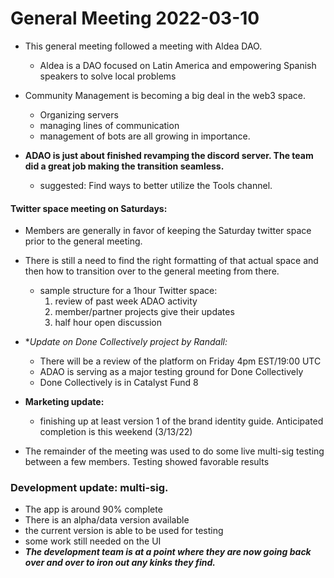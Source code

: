 # General Meeting 2022-03-10

* This general meeting followed a meeting with Aldea DAO. 
  * Aldea is a DAO focused on Latin America and empowering Spanish speakers to solve local problems


* Community Management is becoming a big deal in the web3 space. 
  * Organizing servers
  * managing lines of communication  
  * management of bots are all growing in importance. 

* **ADAO is just about finished revamping the discord server. The team did a great job making the transition seamless.** 
  * suggested: Find ways to better utilize the Tools channel. 


#### Twitter space meeting on Saturdays:
* Members are generally in favor of keeping the Saturday twitter space prior to the general meeting.  
* There is still a need to find the right formatting of that actual space and then how to transition over to the general meeting from there. 
    * sample structure for a 1hour Twitter space:
      1. review of past week ADAO activity 
      2. member/partner projects give their updates
      3. half hour open discussion

* **Update on Done Collectively project by Randall:*
  * There will be a review of the platform on Friday 4pm EST/19:00 UTC
  * ADAO is serving as a major testing ground for Done Collectively
  * Done Collectively is in Catalyst Fund 8

* **Marketing update:** 
  * finishing up at least version 1 of the brand identity guide.  Anticipated completion is this weekend (3/13/22) 

 
* The remainder of the meeting was used to do some live multi-sig testing between a few members.  Testing showed favorable results 

### Development update: multi-sig. 
* The app is around 90% complete
* There is an alpha/data version available 
* the current version is able to be used for testing 
* some work still needed on the UI
* **_The development team is at a point where they are now going back over and over to iron out any kinks they find._**
